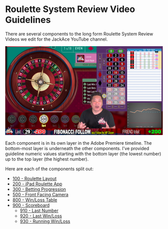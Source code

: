 # Roulette System Review Video Guidelines

There are several components to the long form Roulette System Review Videos we edit for the JackAce YouTube channel.

![Full Video Layout](img/Video-Layout-1920x1080.png)

Each component is in its own layer in the Adobe Premiere timeline. The bottom-most layer is underneath the other components. I've provided guideline numeric values starting with the bottom layer (the lowest number) up to the top layer (the highest number).

Here are each of the components split out:

* [100 - Roulette Layout](100-Roulette-Layout)
* [200 - iPad Roulette App](200-iPad-Roulette-App)
* [300 - Betting Progression](300-Betting-Progression)
* [500 - Front Facing Camera](500-Front-Facing-Cam)
* [800 - Win/Loss Table](800-Win-Loss-Table)
* [900 - Scoreboard](900-Scoreboard)
	* [910 - Last Number](910-Last-Spin)
	* [920 - Last Win/Loss](920-Last-Win-Loss)
	* [930 - Running Win/Loss](930-Running-Win-Loss)
